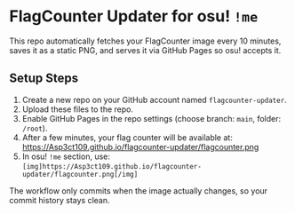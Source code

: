 # FlagCounter Updater for osu! `!me`

This repo automatically fetches your FlagCounter image every 10 minutes, saves it as a static PNG, and serves it via GitHub Pages so osu! accepts it.

## Setup Steps
1. Create a new repo on your GitHub account named `flagcounter-updater`.
2. Upload these files to the repo.
3. Enable GitHub Pages in the repo settings (choose branch: `main`, folder: `/root`).
4. After a few minutes, your flag counter will be available at:
   https://Asp3ct109.github.io/flagcounter-updater/flagcounter.png
5. In osu! `!me` section, use:
   `[img]https://Asp3ct109.github.io/flagcounter-updater/flagcounter.png[/img]`

The workflow only commits when the image actually changes, so your commit history stays clean.
